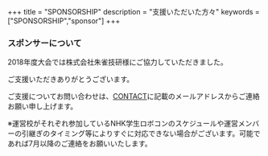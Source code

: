 +++
title = "SPONSORSHIP"
description = "支援いただいた方々"
keywords = ["SPONSORSHIP","sponsor"]
+++

### スポンサーについて

2018年度大会では株式会社朱雀技研様にご協力していただきました。

ご支援いただきありがとうございます。

ご支援についてお問い合わせは、[CONTACT](/contact/)に記載のメールアドレスからご連絡お願い申し上げます。

※運営校がそれぞれ参加しているNHK学生ロボコンのスケジュールや運営メンバーの引継ぎのタイミング等によりすぐに対応できない場合がございます。可能であれば7月以降のご連絡をお願いいたします。
